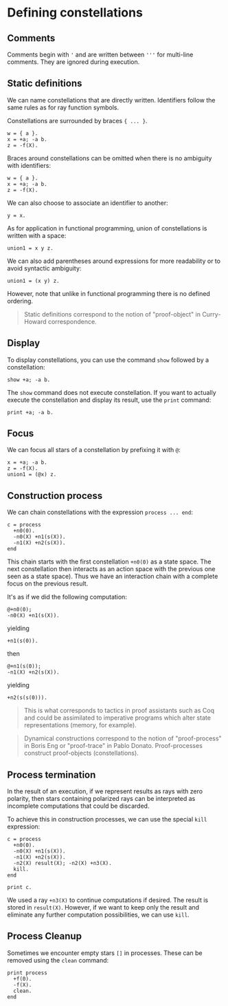 # Defining constellations

## Comments

Comments begin with `'` and are written between `'''` for multi-line comments.
They are ignored during execution.

## Static definitions

We can name constellations that are directly written. Identifiers follow the
same rules as for ray function symbols.

Constellations are surrounded by braces `{ ... }`.

```
w = { a }.
x = +a; -a b.
z = -f(X).
```

Braces around constellations can be omitted when there is no ambiguity
with identifiers:

```
w = { a }.
x = +a; -a b.
z = -f(X).
```

We can also choose to associate an identifier to another:

```
y = x.
```

As for application in functional programming, union of constellations is
written with a space:

```
union1 = x y z.
```

We can also add parentheses around expressions for more readability or to
avoid syntactic ambiguity:

```
union1 = (x y) z.
```

However, note that unlike in functional programming there is no defined
ordering.

> Static definitions correspond to the notion of "proof-object" in Curry-Howard correspondence.

## Display

To display constellations, you can use the command `show` followed by a
constellation:

```
show +a; -a b.
```

The `show` command does not execute constellation. If you want to actually
execute the constellation and display its result, use the `print` command:

```
print +a; -a b.
```

## Focus

We can focus all stars of a constellation by prefixing it with `@`:

```
x = +a; -a b.
z = -f(X).
union1 = (@x) z.
```

## Construction process

We can chain constellations with the expression `process ... end`:

```
c = process
  +n0(0).
  -n0(X) +n1(s(X)).
  -n1(X) +n2(s(X)).
end
```

This chain starts with the first constellation `+n0(0)` as a state space. The
next constellation then interacts as an action space with the previous one 
seen as a state space). Thus we
have an interaction chain with a complete focus on the previous result.

It's as if we did the following computation:

```
@+n0(0);
-n0(X) +n1(s(X)).
```

yielding

```
+n1(s(0)).
```

then

```
@+n1(s(0));
-n1(X) +n2(s(X)).
```

yielding

```
+n2(s(s(0))).
```

> This is what corresponds to tactics in proof assistants such as Coq and could
be assimilated to imperative programs which alter state representations
(memory, for example).

> Dynamical constructions correspond to the notion of "proof-process" in Boris
Eng or "proof-trace" in Pablo Donato. Proof-processes construct proof-objects
(constellations).

## Process termination

In the result of an execution, if we represent results as rays with zero
polarity, then stars containing polarized rays can be interpreted as
incomplete computations that could be discarded.

To achieve this in construction processes, we can use the special `kill`
expression:

```
c = process
  +n0(0).
  -n0(X) +n1(s(X)).
  -n1(X) +n2(s(X)).
  -n2(X) result(X); -n2(X) +n3(X).
  kill.
end

print c.
```

We used a ray `+n3(X)` to continue computations if desired. The result is stored in `result(X)`.
However, if we want to keep only the result and eliminate any further
computation possibilities, we can use `kill`.

## Process Cleanup

Sometimes we encounter empty stars `[]` in processes. These can be removed
using the `clean` command:

```
print process
  +f(0).
  -f(X).
  clean.
end
```
